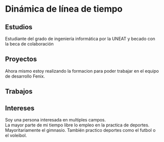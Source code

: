 # Dinámica de línea de tiempo

## Estudios
Estudiante del grado de ingeniería informática por la UNEAT y becado con la beca de colaboración

## Proyectos
Ahora mismo estoy realizando la formacion para poder trabajar en el equipo de desarrollo Fenix.
## Trabajos

## Intereses
Soy una persona interesada en multiples campos.</br>
La mayor parte de mi tiempo libre lo empleo en la practica de deportes. Mayoritariamente el gimnasio. También practico deportes como el futbol o el voleibol.





